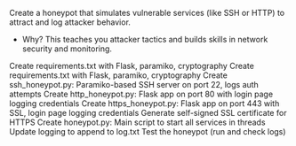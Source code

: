 Create a honeypot that simulates vulnerable services (like SSH or HTTP) to attract and log attacker behavior.

- Why? This teaches you attacker tactics and builds skills in network security and monitoring.


Create requirements.txt with Flask, paramiko, cryptography
Create requirements.txt with Flask, paramiko, cryptography
 Create ssh_honeypot.py: Paramiko-based SSH server on port 22, logs auth attempts
 Create http_honeypot.py: Flask app on port 80 with login page logging credentials
 Create https_honeypot.py: Flask app on port 443 with SSL, login page logging credentials
 Generate self-signed SSL certificate for HTTPS
 Create honeypot.py: Main script to start all services in threads
 Update logging to append to log.txt
 Test the honeypot (run and check logs)
